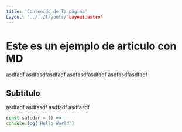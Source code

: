 ```yaml
---
title: 'Contenido de la página'
Layout: '../../layouts/'Layout.astro'
---
```


# Este es un ejemplo de artículo con MD

asdfadf asdfasdfasdfadf asdfasdfasdfadf asdfasdfasdfadf 

## Subtítulo

asdfadf asdfasdf asdfadf asdfasdf 

```javascript
const saludar = () => 
console.log('Hello World')
```
